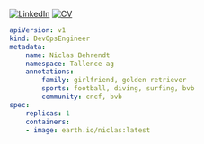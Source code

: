 [![LinkedIn](https://img.shields.io/badge/LinkedIn-0077B5?style=for-the-badge&logo=LinkedIn&logoColor=white&link=https://www.linkedin.com/in/niclas-behrendt/)](https://www.linkedin.com/in/niclas-behrendt/)
[![CV](https://img.shields.io/badge/Curriculum%20Vitae-00457C?style=for-the-badge&logoColor=white&link=https://cv.nicl.dev)](https://cv.nicl.dev)

```yaml
apiVersion: v1
kind: DevOpsEngineer
metadata:
    name: Niclas Behrendt
    namespace: Tallence ag
    annotations:
        family: girlfriend, golden retriever
        sports: football, diving, surfing, bvb
        community: cncf, bvb
spec:
    replicas: 1
    containers:
    - image: earth.io/niclas:latest   
```

<!---
behren/behren is a ✨ special ✨ repository because its `README.md` (this file) appears on your GitHub profile.
You can click the Preview link to take a look at your changes.
--->
